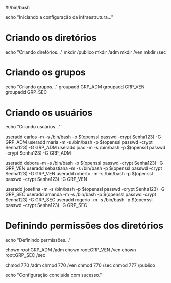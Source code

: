 #!/bin/bash

echo "Iniciando a configuração da infraestrutura..."

# Criando os diretórios
echo "Criando diretórios..."
mkdir /publico
mkdir /adm
mkdir /ven
mkdir /sec

# Criando os grupos
echo "Criando grupos..."
groupadd GRP_ADM
groupadd GRP_VEN
groupadd GRP_SEC

# Criando os usuários
echo "Criando usuários..."

useradd carlos -m -s /bin/bash -p $(openssl passwd -crypt Senha123) -G GRP_ADM
useradd maria -m -s /bin/bash -p $(openssl passwd -crypt Senha123) -G GRP_ADM
useradd joao  -m -s /bin/bash -p $(openssl passwd -crypt Senha123) -G GRP_ADM

useradd debora -m -s /bin/bash -p $(openssl passwd -crypt Senha123) -G GRP_VEN
useradd sebastiana -m -s /bin/bash -p $(openssl passwd -crypt Senha123) -G GRP_VEN
useradd roberto -m -s /bin/bash -p $(openssl passwd -crypt Senha123) -G GRP_VEN

useradd josefina -m -s /bin/bash -p $(openssl passwd -crypt Senha123) -G GRP_SEC
useradd amanda -m -s /bin/bash -p $(openssl passwd -crypt Senha123) -G GRP_SEC
useradd rogerio -m -s /bin/bash -p $(openssl passwd -crypt Senha123) -G GRP_SEC

# Definindo permissões dos diretórios
echo "Definindo permissões..."

chown root:GRP_ADM /adm
chown root:GRP_VEN /ven
chown root:GRP_SEC /sec

chmod 770 /adm
chmod 770 /ven
chmod 770 /sec
chmod 777 /publico

echo "Configuração concluída com sucesso."
